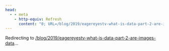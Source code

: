 ```yaml
---
head:
  - - meta
    - http-equiv: Refresh
      content: "0; URL=/blog/2019/eagereyestv-what-is-data-part-2-are-images-data"
---
```


Redirecting to <a href="/blog/2019/eagereyestv-what-is-data-part-2-are-images-data">/blog/2019/eagereyestv-what-is-data-part-2-are-images-data</a>…